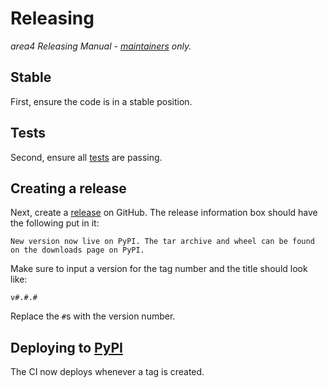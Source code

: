 # Releasing

*area4 Releasing Manual - [maintainers](https://github.com/area4lib/area4/blob/master/.github/CODEAUTHORS.md#maintainers) only.*

## Stable

First, ensure the code is in a stable position.

## Tests

Second, ensure all [tests](https://cirrus-ci.com/github/area4lib/area4) are passing.

## Creating a release

Next, create a [release](https://github.com/area4lib/area4/releases) on GitHub. The release information box should have the following put in it:

```none
New version now live on PyPI. The tar archive and wheel can be found on the downloads page on PyPI.
```

Make sure to input a version for the tag number and the title should look like:

```none
v#.#.#
```

Replace the `#`s with the version number.

## Deploying to [PyPI](https://pypi.org)

The CI now deploys whenever a tag is created.
